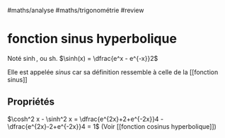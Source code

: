 #maths/analyse #maths/trigonométrie #review 
# fonction sinus hyperbolique
Noté $\sinh$, ou $\text{sh}$.
$\sinh(x) = \dfrac{e^x - e^{-x}}2$

Elle est appelée _sinus_ car sa définition ressemble à celle de la [[fonction sinus]]

## Propriétés
$\cosh^2 x - \sinh^2 x = \dfrac{e^{2x}+2+e^{-2x}}4 - \dfrac{e^{2x}-2+e^{-2x}}4 = 1$
(Voir [[fonction cosinus hyperbolique]])


